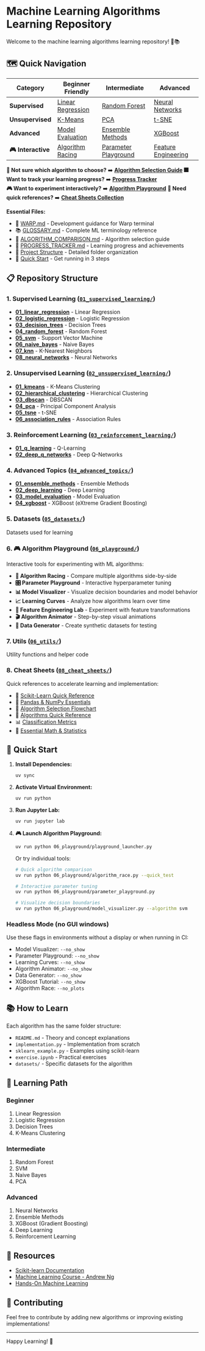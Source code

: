 # Machine Learning Algorithms Learning Repository

Welcome to the machine learning algorithms learning repository! 🤖📚

## 🗺️ Quick Navigation

| Category | Beginner Friendly | Intermediate | Advanced |
|----------|------------------|--------------|----------|
| **Supervised** | [Linear Regression](./01_supervised_learning/01_linear_regression/) | [Random Forest](./01_supervised_learning/04_random_forest/) | [Neural Networks](./01_supervised_learning/08_neural_networks/) |
| **Unsupervised** | [K-Means](./02_unsupervised_learning/01_kmeans/) | [PCA](./02_unsupervised_learning/04_pca/) | [t-SNE](./02_unsupervised_learning/05_tsne/) |
| **Advanced** | [Model Evaluation](./04_advanced_topics/03_model_evaluation/) | [Ensemble Methods](./04_advanced_topics/01_ensemble_methods/) | [XGBoost](./04_advanced_topics/04_xgboost/) |
| **🎮 Interactive** | [Algorithm Racing](./06_playground/) | [Parameter Playground](./06_playground/) | [Feature Engineering](./06_playground/) |

**🤔 Not sure which algorithm to choose?** ➡️ [**Algorithm Selection Guide**](./ALGORITHM_COMPARISON.md)
**🎆 Want to track your learning progress?** ➡️ [**Progress Tracker**](./PROGRESS_TRACKER.md)  
**🎮 Want to experiment interactively?** ➡️ [**Algorithm Playground**](./06_playground/)
**🧾 Need quick references?** ➡️ [**Cheat Sheets Collection**](./08_cheat_sheets/README.md)

**Essential Files:**
- 📝 [WARP.md](./WARP.md) - Development guidance for Warp terminal
- 📚 [GLOSSARY.md](./GLOSSARY.md) - Complete ML terminology reference
- 🔬 [ALGORITHM_COMPARISON.md](./ALGORITHM_COMPARISON.md) - Algorithm selection guide
- 🎯 [PROGRESS_TRACKER.md](./PROGRESS_TRACKER.md) - Learning progress and achievements
- 📁 [Project Structure](#-repository-structure) - Detailed folder organization
- 🚀 [Quick Start](#-quick-start) - Get running in 3 steps

## 📋 Repository Structure

### 1. **Supervised Learning** ([`01_supervised_learning/`](./01_supervised_learning/))
- **[01_linear_regression](./01_supervised_learning/01_linear_regression/)** - Linear Regression
- **[02_logistic_regression](./01_supervised_learning/02_logistic_regression/)** - Logistic Regression  
- **[03_decision_trees](./01_supervised_learning/03_decision_trees/)** - Decision Trees
- **[04_random_forest](./01_supervised_learning/04_random_forest/)** - Random Forest
- **[05_svm](./01_supervised_learning/05_svm/)** - Support Vector Machine
- **[06_naive_bayes](./01_supervised_learning/06_naive_bayes/)** - Naive Bayes
- **[07_knn](./01_supervised_learning/07_knn/)** - K-Nearest Neighbors
- **[08_neural_networks](./01_supervised_learning/08_neural_networks/)** - Neural Networks

### 2. **Unsupervised Learning** ([`02_unsupervised_learning/`](./02_unsupervised_learning/))
- **[01_kmeans](./02_unsupervised_learning/01_kmeans/)** - K-Means Clustering
- **[02_hierarchical_clustering](./02_unsupervised_learning/02_hierarchical_clustering/)** - Hierarchical Clustering
- **[03_dbscan](./02_unsupervised_learning/03_dbscan/)** - DBSCAN
- **[04_pca](./02_unsupervised_learning/04_pca/)** - Principal Component Analysis
- **[05_tsne](./02_unsupervised_learning/05_tsne/)** - t-SNE
- **[06_association_rules](./02_unsupervised_learning/06_association_rules/)** - Association Rules

### 3. **Reinforcement Learning** ([`03_reinforcement_learning/`](./03_reinforcement_learning/))
- **[01_q_learning](./03_reinforcement_learning/01_q_learning/)** - Q-Learning
- **[02_deep_q_networks](./03_reinforcement_learning/02_deep_q_networks/)** - Deep Q-Networks

### 4. **Advanced Topics** ([`04_advanced_topics/`](./04_advanced_topics/))
- **[01_ensemble_methods](./04_advanced_topics/01_ensemble_methods/)** - Ensemble Methods
- **[02_deep_learning](./04_advanced_topics/02_deep_learning/)** - Deep Learning
- **[03_model_evaluation](./04_advanced_topics/03_model_evaluation/)** - Model Evaluation
- **[04_xgboost](./04_advanced_topics/04_xgboost/)** - XGBoost (eXtreme Gradient Boosting)

### 5. **Datasets** ([`05_datasets/`](./05_datasets/))
Datasets used for learning

### 6. **🎮 Algorithm Playground** ([`06_playground/`](./06_playground/))
Interactive tools for experimenting with ML algorithms:
- **🏁 Algorithm Racing** - Compare multiple algorithms side-by-side
- **🎛️ Parameter Playground** - Interactive hyperparameter tuning
- **📊 Model Visualizer** - Visualize decision boundaries and model behavior
- **📈 Learning Curves** - Analyze how algorithms learn over time
- **🧪 Feature Engineering Lab** - Experiment with feature transformations
- **🎬 Algorithm Animator** - Step-by-step visual animations
- **🎲 Data Generator** - Create synthetic datasets for testing

### 7. **Utils** ([`06_utils/`](./06_utils/))
Utility functions and helper code

### 8. **Cheat Sheets** ([`08_cheat_sheets/`](./08_cheat_sheets/))
Quick references to accelerate learning and implementation:
- 🐍 [Scikit-Learn Quick Reference](./08_cheat_sheets/02_python_sklearn/sklearn_quick_reference.md)
- 🐼 [Pandas & NumPy Essentials](./08_cheat_sheets/02_python_sklearn/pandas_numpy_essentials.md)
- 🧭 [Algorithm Selection Flowchart](./08_cheat_sheets/01_algorithms/algorithm_selection_flowchart.md)
- 🤖 [Algorithms Quick Reference](./08_cheat_sheets/01_algorithms/algorithms_quick_reference.md)
- 📊 [Classification Metrics](./08_cheat_sheets/04_model_evaluation/classification_metrics.md)
- 🧮 [Essential Math & Statistics](./08_cheat_sheets/03_math_statistics/essential_formulas.md)

## 🚀 Quick Start

1. **Install Dependencies:**
   ```bash
   uv sync
   ```

2. **Activate Virtual Environment:**
   ```bash
   uv run python
   ```

3. **Run Jupyter Lab:**
   ```bash
   uv run jupyter lab
   ```

4. **🎮 Launch Algorithm Playground:**
   ```bash
   uv run python 06_playground/playground_launcher.py
   ```
   Or try individual tools:
   ```bash
   # Quick algorithm comparison
   uv run python 06_playground/algorithm_race.py --quick_test
   
   # Interactive parameter tuning
   uv run python 06_playground/parameter_playground.py
   
   # Visualize decision boundaries
   uv run python 06_playground/model_visualizer.py --algorithm svm
   ```

### Headless Mode (no GUI windows)
Use these flags in environments without a display or when running in CI:
- Model Visualizer: `--no_show`
- Parameter Playground: `--no_show`
- Learning Curves: `--no_show`
- Algorithm Animator: `--no_show`
- Data Generator: `--no_show`
- XGBoost Tutorial: `--no_show`
- Algorithm Race: `--no_plots`

## 📚 How to Learn

Each algorithm has the same folder structure:
- `README.md` - Theory and concept explanations
- `implementation.py` - Implementation from scratch
- `sklearn_example.py` - Examples using scikit-learn
- `exercise.ipynb` - Practical exercises
- `datasets/` - Specific datasets for the algorithm

## 🎯 Learning Path

### Beginner
1. Linear Regression
2. Logistic Regression
3. Decision Trees
4. K-Means Clustering

### Intermediate
1. Random Forest
2. SVM
3. Naive Bayes
4. PCA

### Advanced
1. Neural Networks
2. Ensemble Methods
3. XGBoost (Gradient Boosting)
4. Deep Learning
5. Reinforcement Learning

## 📖 Resources

- [Scikit-learn Documentation](https://scikit-learn.org/)
- [Machine Learning Course - Andrew Ng](https://www.coursera.org/learn/machine-learning)
- [Hands-On Machine Learning](https://github.com/ageron/handson-ml2)

## 🤝 Contributing

Feel free to contribute by adding new algorithms or improving existing implementations!

---
Happy Learning! 🎉
